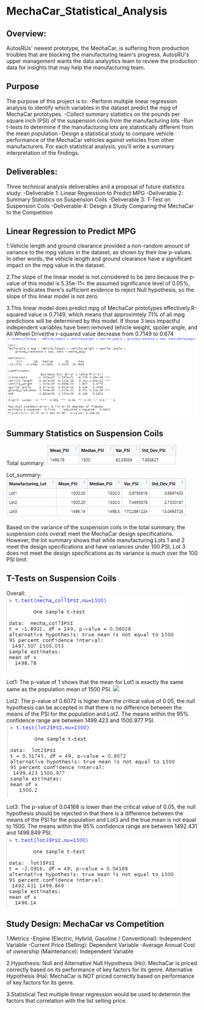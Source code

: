 # MechaCar_Statistical_Analysis

## Overview:
AutosRUs' newest prototype, the MechaCar, is suffering from production troubles that are blocking the manufacturing team's progress. AutosRU's upper management wants the data analyytics team to review the production data for insights that may help the manufacturing team.

## Purpose
The purpose of this project is to:
-Perform multiple linear regression analysis to identify which variables in the dataset predict the mpg of MechaCar prototypes.
-Collect summary statistics on the pounds per square inch (PSI) of the suspension coils from the manufacturing lots
-Run t-tests to determine if the manufacturing lots are statistically different from the mean population
-Design a statistical study to compare vehicle performance of the MechaCar vehicles against vehicles from other manufacturers. For each statistical analysis, you’ll write a summary interpretation of the findings.

## Deliverables:
Three technical analysis deliverables and a proposal of future statistics study:
-Deliverable 1: Linear Regression to Predict MPG
-Deliverable 2: Summary Statistics on Suspension Coils
-Deliverable 3: T-Test on Suspension Coils
-Deliverable 4: Design a Study Comparing the MechaCar to the Competition

## Linear Regression to Predict MPG
1.Vehicle length and ground clearance provided a non-random amount of variance to the mpg values in the dataset, as shown by their low p-values. In other words, the vehicle length and ground clearance have a significant impact on the mpg value in the dataset.

2.The slope of the linear model is not considered to be zero because the p-value of this model is 5.35e-11< the assumed significance level of 0.05%, which indicates there's sufficient evidence to reject Null hypothesis, so the slope of this linear model is not zero.

3.This linear model does predict mpg of MechaCar prototypes effectively.R-squared value is 0.7149, which means that approximtely 71% of all mpg predictions will be determined by this model.
If those 3 less impactful independent variables have been removed (ehicle weight, spoiler angle, and All Wheel Drive)the r-squared value decrease from 0.7149 to 0.674
![](Images/Linear_Regression_to_Predict_MPG.PNG)

## Summary Statistics on Suspension Coils
Total summary:
![](Images/suspension_coils_total_summary.PNG)

Lot_summary:
![](Images/suspension_coils_lot_summary.PNG)

Based on the variance of the suspension coils in the total summary, the suspension coils overall meet the MechaCar design specifications. However, the lot summary shows that while manufacturing Lots 1 and 2 meet the design specifications and have variances under 100 PSI, Lot 3 does not meet the design specifications as its variance is much over the 100 PSI limit.

## T-Tests on Suspension Coils
Overall:
![](Images/Overall_suspension_coil_T_test.PNG)

Lot1:
The p-value of 1 shows that the mean for Lot1 is exactly the same same as the population mean of 1500 PSI.
![](Image/Lot1_suspension_coil_T_test.PNG)

Lot2:
The p-value of 0.6072 is higher than the critical value of 0.05, the null hypothesis can be accepted in that there is no difference between the means of the PSI for the population and Lot2. The means within the 95% confidence range are between 1499.423 and 1500.977 PSI.
![](Images/Lot2_suspension_coil_T_test.PNG)

Lot3:
The p-value of 0.04168 is lower than the critical value of 0.05, the null hypothesis should be rejected in that there is a difference between the means of the PSI for the population and Lot3 and the true mean is not equal to 1500. The means within the 95% confidence range are between 1492.431 and 1499.849 PSI.
![](Images/Lot3_suspension_coil_T_test.PNG)

## Study Design: MechaCar vs Competition
1.Metrics
-Engine (Electric, Hybrid, Gasoline / Conventional): Independent Variable
-Current Price (Selling): Dependent Variable
-Average Annual Cost of ownership (Maintenance): Independent Variable

2.Hypothesis: Null and Alternative
Null Hypothesis (Ho): MechaCar is priced correctly based on its performance of key factors for its genre.
Alternative Hypothesis (Ha): MechaCar is NOT priced correctly based on performance of key factors for its genre.

3.Statistical Test
multiple linear regression would be used to determin the factors that correlation with the list selling price.






















